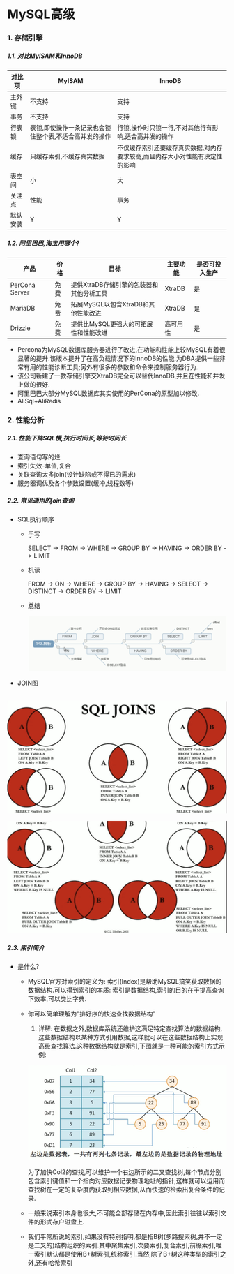 # MySQL高级


### 1. 存储引擎

##### 1.1. 对比MyISAM和InnoDB

| 对比项   | MyISAM                                                 | InnoDB                                                       |
| -------- | ------------------------------------------------------ | ------------------------------------------------------------ |
| 主外键   | 不支持                                                 | 支持                                                         |
| 事务     | 不支持                                                 | 支持                                                         |
| 行表锁   | 表锁,即使操作一条记录也会锁住整个表,不适合高并发的操作 | 行锁,操作时只锁一行,不对其他行有影响,适合高并发的操作        |
| 缓存     | 只缓存索引,不缓存真实数据                              | 不仅缓存索引还要缓存真实数据,对内存要求较高,而且内存大小对性能有决定性的影响 |
| 表空间   | 小                                                     | 大                                                           |
| 关注点   | 性能                                                   | 事务                                                         |
| 默认安装 | Y                                                      | Y                                                            |

##### 1.2. 阿里巴巴,淘宝用哪个?

| 产品           | 价格 | 目标                                     | 主要功能 | 是否可投入生产 |
| -------------- | ---- | ---------------------------------------- | -------- | -------------- |
| PerCona Server | 免费 | 提供XtraDB存储引擎的包装器和其他分析工具 | XtraDB   | 是             |
| MariaDB        | 免费 | 拓展MySQL以包含XtraDB和其他性能改进      | XtraDB   | 是             |
| Drizzle        | 免费 | 提供比MySQL更强大的可拓展性和性能改进    | 高可用性 | 是             |

* Percona为MySQL数据库服务器进行了改进,在功能和性能上较MySQL有着很显著的提升.该版本提升了在高负载情况下的InnoDB的性能,为DBA提供一些非常有用的性能诊断工具;另外有很多的参数和命令来控制服务器行为.
* 该公司新建了一款存储引擎交XtraDB完全可以替代InnoDB,并且在性能和并发上做的很好.
* 阿里巴巴大部分MySQL数据库其实使用的PerCona的原型加以修改.
* AliSql+AliRedis

### 2. 性能分析

##### 2.1. 性能下降SQL慢,执行时间长,等待时间长

* 查询语句写的烂
* 索引失效-单值,复合
* 关联查询太多join(设计缺陷或不得已的需求)
* 服务器调优及各个参数设置(缓冲,线程数等)

##### 2.2. 常见通用的join查询

* SQL执行顺序

  * 手写

    SELECT -> FROM -> WHERE -> GROUP BY -> HAVING -> ORDER BY -> LIMIT

  * 机读

    FROM -> ON -> WHERE -> GROUP BY -> HAVING -> SELECT -> DISTINCT -> ORDER BY -> LIMIT

  * 总结

    ![image-20220219160801991](/image-20220219160801991.png)

  

* JOIN图

​	![image-20220219161357380](/image-20220219161357380.png)

![image-20220219161428166](/image-20220219161428166.png)

##### 2.3. 索引简介

* 是什么?

  * MySQL官方对索引的定义为: 索引(Index)是帮助MySQL搞笑获取数据的数据结构.可以得到索引的本质: 索引是数据结构,索引的目的在于提高查询下效率,可以类比字典.

  * 你可以简单理解为"排好序的快速查找数据结构"

    1. 详解: 在数据之外,数据库系统还维护这满足特定查找算法的数据结构,这些数据结构以某种方式引用数据,这样就可以在这些数据结构上实现高级查找算法.这种数据结构就是索引,下图就是一种可能的索引方式示例:

    ![image-20220219163457059](/image-20220219163457059.png)

    为了加快Col2的查找,可以维护一个右边所示的二叉查找树,每个节点分别包含索引键值和一个指向对应数据记录物理地址的指针,这样就可以运用而查找树在一定的复杂度内获取到相应数据,从而快速的检索出复合条件的记录.

  * 一般来说索引本身也很大,不可能全部存储在内存中,因此索引往往以索引文件的形式存户磁盘上.

  * 我们平常所说的索引,如果没有特别指明,都是指B树(多路搜索树,并不一定是二叉的)结构组织的索引.其中聚集索引,次要索引,复合索引,前缀索引,唯一索引默认都是使用B+树索引,统称索引.当然,除了B+树这种类型的索引之外,还有哈希索引


